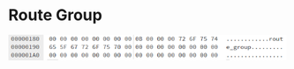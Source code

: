 # Route Group

![Empty Route Group](https://raw.githubusercontent.com/SmallMistake/Modding-NiD/main/Route_Data/pictures/routeGroup.PNG)
